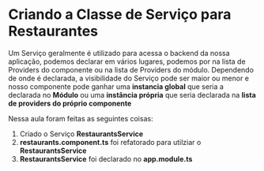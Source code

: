 # Criando a Classe de Serviço para Restaurantes

Um Serviço geralmente é utilizado para acessa o backend da nossa aplicação, podemos declarar em vários lugares, podemos por na lista de Providers do componente ou na lista de Providers do módulo. Dependendo de onde é declarada, a visibilidade do Serviço pode ser maior ou menor e nosso componente pode ganhar uma **instancia global** que seria a declarada no **Módulo** ou uma **instância própria** que seria declarada na **lista de providers do próprio componente**

Nessa aula foram feitas as seguintes coisas:

1. Criado o Serviço **RestaurantsService**
2. **restaurants.component.ts** foi refatorado para utilziar o **RestaurantsService**
3. **RestaurantsService** foi declarado no **app.module.ts**
